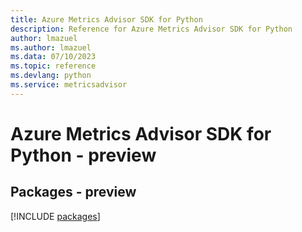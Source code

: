 ```yaml
---
title: Azure Metrics Advisor SDK for Python
description: Reference for Azure Metrics Advisor SDK for Python
author: lmazuel
ms.author: lmazuel
ms.data: 07/10/2023
ms.topic: reference
ms.devlang: python
ms.service: metricsadvisor
---
```

# Azure Metrics Advisor SDK for Python - preview
## Packages - preview
[!INCLUDE [packages](metrics-advisor-index.md)]